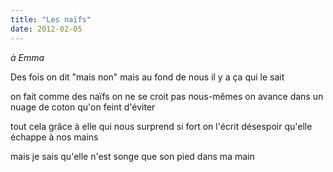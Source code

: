 ```yaml
---
title: "Les naïfs"
date: 2012-02-05
---
```


*à Emma*

Des fois on dit "mais non"
mais au fond de nous il y a ça qui le sait

on fait comme des naïfs on ne se croit pas nous-mêmes
on avance dans un nuage de coton qu'on feint d'éviter

tout cela grâce à elle qui nous surprend si fort
on l'écrit désespoir qu'elle échappe à nos mains

mais je sais qu'elle n'est songe
que son pied dans ma main
